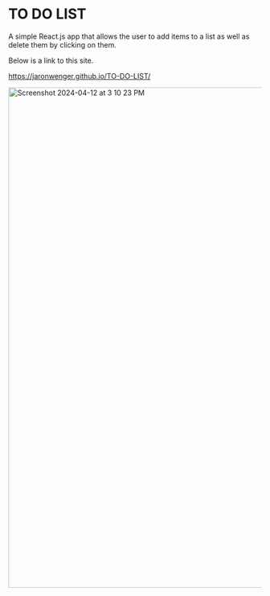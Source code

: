 # TO DO LIST

A simple React.js app that allows the user to add items to a list as well as delete them by clicking on them.

Below is a link to this site.

https://jaronwenger.github.io/TO-DO-LIST/

<img width="994" alt="Screenshot 2024-04-12 at 3 10 23 PM" src="https://github.com/JaronWenger/TO-DO-LIST/assets/147181586/fad1e934-ab2b-48af-a1eb-f7e40d73eb30">
